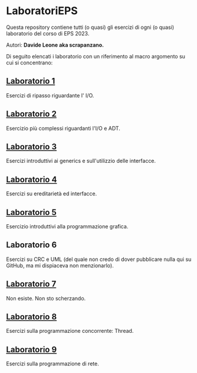 # LaboratoriEPS 
Questa repository contiene tutti (o quasi) gli esercizi di ogni (o quasi) laboratorio del corso di EPS 2023.

Autori: **Davide Leone aka scrapanzano.**

Di seguito elencati i laboratorio con un riferimento al macro argomento su cui si concentrano:

## [Laboratorio 1](https://github.com/scrapanzano/LaboratoriEPS/tree/master/src/it/unibs/eps/lab1)
Esercizi di ripasso riguardante l' I/O.

## [Laboratorio 2](https://github.com/scrapanzano/LaboratoriEPS/tree/master/src/it/unibs/eps/lab2)
Esercizio più complessi riguardanti l'I/O e ADT.

## [Laboratorio 3](https://github.com/scrapanzano/LaboratoriEPS/tree/master/src/it/unibs/eps/lab3)
Esercizi introduttivi ai generics e sull'utilizzio delle interfacce.

## [Laboratorio 4](https://github.com/scrapanzano/LaboratoriEPS/tree/master/src/it/unibs/eps/lab4)
Esercizi su ereditarietà ed interfacce.

## [Laboratorio 5](https://github.com/scrapanzano/LaboratoriEPS/tree/master/src/it/unibs/eps/lab5)
Esercizio introduttivi alla programmazione grafica.

## Laboratorio 6
Esercizi su CRC e UML (del quale non credo di dover pubblicare nulla qui su GitHub, ma mi dispiaceva non menzionarlo).

## [Laboratorio 7](https://www.youtube.com/watch?v=dQw4w9WgXcQ&ab_channel=RickAstley)
Non esiste. Non sto scherzando.

## [Laboratorio 8](https://github.com/scrapanzano/LaboratoriEPS/tree/master/src/it/unibs/eps/lab8)
Esercizi sulla programmazione concorrente: Thread.

## [Laboratorio 9](https://github.com/scrapanzano/LaboratoriEPS/tree/master/src/it/unibs/eps/lab9)
Esercizi sulla programmazione di rete.
